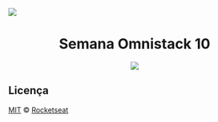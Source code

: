 <img src="https://arturkilldragon.files.wordpress.com/2019/06/omnistack-wallpaper-1920x1080.png"></img>
<h1 align="center">Semana Omnistack 10</h1>
<p align="center">
  <a aria-label="Versão do Node" href="https://github.com/nodejs/node/blob/master/doc/changelogs/CHANGELOG_V12.md#12.14.1">
    <img src="https://img.shields.io/badge/node.js@lts-12.14.1-informational?logo=Node.JS"></img>
  </a>
 </p>
 
 ## Licença

[MIT](./LICENSE) &copy; [Rocketseat](https://rocketseat.com.br/)

